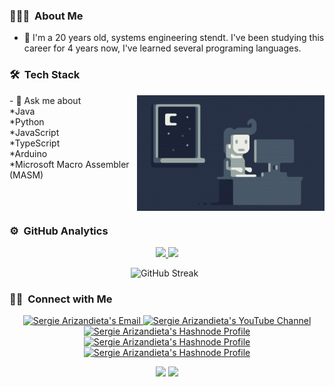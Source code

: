 <!-- ## 👋 &nbsp;Hey there! -->

### 👨🏻‍💻 &nbsp;About Me

- 🌱 I'm a 20 years old, systems engineering stendt. I've been studying this career for 4 years now, I've learned several programing languages.<br>




### 🛠 &nbsp;Tech Stack

<img alt="Night Coding" src="https://raw.githubusercontent.com/AVS1508/AVS1508/master/assets/Night-Coding.gif" align="right"/>
- 💬 Ask me about <br>
*Java <br>
*Python <br>
*JavaScript <br>
*TypeScript <br>
*Arduino <br>
*Microsoft Macro Assembler (MASM)  <br>

<br/><br/>
### ⚙️ &nbsp;GitHub Analytics

<p align="center">
<a href="https://github.com/Serch-ING">
  <img height="180em" src="https://github-readme-stats-eight-theta.vercel.app/api?username=Serch-ING&show_icons=true&theme=algolia&include_all_commits=true&count_private=true"/>
  <img height="180em" src="https://github-readme-stats-eight-theta.vercel.app/api/top-langs/?username=Serch-ING&layout=compact&langs_count=8&theme=algolia"/>
</a>

</p>
<div align="center">



![GitHub Streak](https://github-readme-streak-stats.herokuapp.com/?user=Serch-ING&theme=dark&count_private=true&bg_color=0d1116&title_color=ce09ec&text_color=a4aacb&icon_color=007ec6)
&nbsp;


</div>

### 🤝🏻 &nbsp;Connect with Me

<p align="center">
  <a href="mailto:sergiearizandieta@gmail.com">
    <img src="https://www.vectorlogo.zone/logos/gmail/gmail-tile.svg" alt="Sergie Arizandieta's Email" height="30" width="30">
  </a>
  
  <a href="https://www.youtube.com/@SergieArizandieta">
    <img src="https://www.vectorlogo.zone/logos/youtube/youtube-tile.svg" alt="Sergie Arizandieta's YouTube Channel" height="30" width="30">
  </a>

  <a href="https://twitter.com/SerchiBoi">
    <img src="https://www.vectorlogo.zone/logos/twitter/twitter-tile.svg" alt="Sergie Arizandieta's Hashnode Profile" height="30" width="30">
  </a>

   <a href="https://www.twitch.tv/serchiboi/about">
    <img src="https://www.vectorlogo.zone/logos/twitch/twitch-tile.svg" alt="Sergie Arizandieta's Hashnode Profile" height="30" width="30">
  </a>

  <a href="https://www.paypal.com/paypalme/SerchiBoi?v=1&utm_source=unp&utm_medium=email&utm_campaign=RT000269&utm_unptid=a06e4c7a-92f8-11ed-ab13-3cecef6afbb5&ppid=RT000269&cnac=GT&rsta=es_XC%28es-GT%29&cust=BQJV6YK4WPHJQ&unptid=a06e4c7a-92f8-11ed-ab13-3cecef6afbb5&calc=f2376439386ed&unp_tpcid=ppme-social-user-profile-created&page=main%3Aemail%3ART000269&pgrp=main%3Aemail&e=cl&mchn=em&s=ci&mail=sys&appVersion=1.136.0&xt=104038%2C127632">
    <img src="https://www.vectorlogo.zone/logos/paypal/paypal-icon.svg" alt="Sergie Arizandieta's Hashnode Profile" height="30" width="30">
  </a>

  </div>


  
</p>

<p align="center">
<img src="https://komarev.com/ghpvc/?username=Serch-ING&style=flat-square"/> 
<img src="https://visitor-badge.glitch.me/badge?page_id=Serch-ING.Serch-ING"/> 
</a>
</p>
